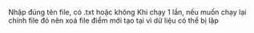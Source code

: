 Nhập đúng tên file, có .txt hoặc không
Khi chạy 1 lần, nếu muốn chạy lại chính file đó nên xoá file điểm mới tạo tại vì dữ liệu có thể bị lặp